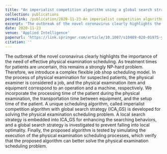 ```yaml
---
title: "An imperialist competition algorithm using a global search strategy for physical examination scheduling"
collection: publications
permalink: /publication/2020-11-23-An imperialist competition algorithm using a global search strategy for physical examination scheduling
excerpt: 'The outbreak of the novel coronavirus clearly highlights the importance of the need of effective physical examination scheduling.'
date: 2020-11-23
venue: 'Applied Intelligence'
paperurl: 'https://link.springer.com/article/10.1007/s10489-020-01975-y'
citation: ''
---
```


The outbreak of the novel coronavirus clearly highlights the importance of the need of effective physical examination scheduling. As treatment times for patients are uncertain, this remains a strongly NP-hard problem. Therefore, we introduce a complex flexible job shop scheduling model. In the process of physical examination for suspected patients, the physical examiner is considered a job, and the physical examination item and equipment correspond to an operation and a machine, respectively. We incorporate the processing time of the patient during the physical examination, the transportation time between equipment, and the setup time of the patient. A unique scheduling algorithm, called imperialist competition algorithm with global search strategy (ICA_GS) is developed for solving the physical examination scheduling problem. A local search strategy is embedded into ICA_GS for enhancing the searching behaviors, and a global search strategy is investigated to prevent falling into local optimality. Finally, the proposed algorithm is tested by simulating the execution of the physical examination scheduling processes, which verify that the proposed algorithm can better solve the physical examination scheduling problem.